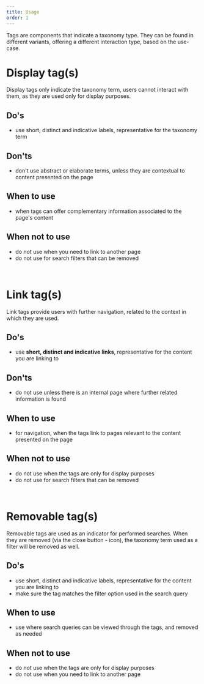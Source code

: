 ```yaml
---
title: Usage
order: 1
---
```

Tags are components that indicate a taxonomy type. They can be found in different variants, offering a different interaction type, based on the use-case.

# Display tag(s)

Display tags only indicate the taxonomy term, users cannot interact with them, as they are used only for display purposes.

## Do's

- use short, distinct and indicative labels, representative for the taxonomy term

## Don'ts

- don't use abstract or elaborate terms, unless they are contextual to content presented on the page

## When to use

- when tags can offer complementary information associated to the page's content

## When not to use

- do not use when you need to link to another page
- do not use for search filters that can be removed

</br>

# Link tag(s)

Link tags provide users with further navigation, related to the context in which they are used.

## Do's

- use **short, distinct and indicative links**, representative for the content you are linking to

## Don'ts

- do not use unless there is an internal page where further related information is found

## When to use

- for navigation, when the tags link to pages relevant to the content presented on the page

## When not to use

- do not use when the tags are only for display purposes
- do not use for search filters that can be removed

</br>

# Removable tag(s)

Removable tags are used as an indicator for performed searches. When they are removed (via the close button - icon), the taxonomy term used as a filter will be removed as well.

## Do's

- use short, distinct and indicative labels, representative for the content you are linking to
- make sure the tag matches the filter option used in the search query

## When to use

- use where search queries can be viewed through the tags, and removed as needed

## When not to use

- do not use when the tags are only for display purposes
- do not use when you need to link to another page
